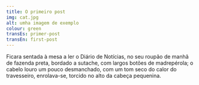 ```yaml
---
title: O primeiro post
img: cat.jpg
alt: umha imagem de exemplo
colour: green
transEs: primer-post
transEn: first-post
---
```


Ficara sentada à mesa a ler o Diário de Notícias, no seu roupão de manhã de fazenda preta, bordado a sutache, com largos botões de madrepérola; o cabelo louro um pouco desmanchado, com um tom seco do calor do travesseiro, enrolava-se, torcido no alto da cabeça pequenina.